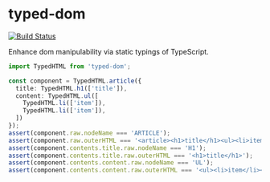 # typed-dom

[![Build Status](https://travis-ci.org/falsandtru/typed-dom.svg?branch=master)](https://travis-ci.org/falsandtru/typed-dom)

Enhance dom manipulability via static typings of TypeScript.

```ts
import TypedHTML from 'typed-dom';

const component = TypedHTML.article({
  title: TypedHTML.h1(['title']),
  content: TypedHTML.ul([
    TypedHTML.li(['item']),
    TypedHTML.li(['item']),
  ])
});
assert(component.raw.nodeName === 'ARTICLE');
assert(component.raw.outerHTML === '<article><h1>title</h1><ul><li>item</li><li>item</li></ul></article>');
assert(component.contents.title.raw.nodeName === 'H1');
assert(component.contents.title.raw.outerHTML === '<h1>title</h1>');
assert(component.contents.content.raw.nodeName === 'UL');
assert(component.contents.content.raw.outerHTML === '<ul><li>item</li><li>item</li></ul>');
```
